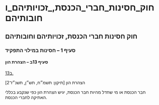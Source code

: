 # חוק_חסינות_חברי_הכנסת,_זכויותיהם_וחובותיהם

## חוק חסינות חברי הכנסת, זכויותיהם וחובותיהם

### סעיף 1 – חסינות במילוי התפקיד

#### סעיף 13ב – הצהרת הון

[13ב.](https://he.wikisource.org/wiki/חוק_חסינות_חברי_הכנסת,_זכויותיהם_וחובותיהם#s_yp_13b)

הצהרת הון [תיקון: תשמ״ח, תש״ן, תשנ״ז־2]

חבר הכנסת או מי שחדל מהיות חבר הכנסת, יגיש הצהרת הון כפי שנקבע בכללי האתיקה לחברי הכנסת.